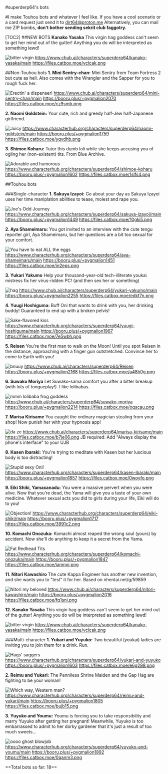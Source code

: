 #superderp64's bots

#I make Touhou bots and whatever I feel like. 
If you have a cool scenario or a card request just send it to dirt64@proton.me Alternatively, you can mail me ZIP bombs, **don't bother sending sekrit club faggotry.**

[TOC2]
##NEW BOTS
**Kanako Yasaka**
This virgin hag goddess can't seem to get her mind out of the gutter! Anything you do will be interpreted as something lewd!

![bitter virgin](https://files.catbox.moe/vclcak.png)
https://www.chub.ai/characters/superderp64/kanako-yasaka/main
https://files.catbox.moe/vclcak.png

##Non-Touhou bots
**1. Mini Sentry-chan:** 
Mini Sentry from Team Fortress 2 but cute as hell. Also comes with the Wrangler and the Sapper for you to rough fuck her.

![Erectin' a dispenser!](https://files.catbox.moe/cz9smb.png)
https://www.chub.ai/characters/superderp64/mini-sentry-chan/main
https://booru.plus/+pygmalion2070
https://files.catbox.moe/cz9smb.png


**2. Naomi Goldstein:**
Your cute, rich and greedy half-Jew half-Japanese girlfriend.

![Juicy](https://files.catbox.moe/yqvdhb.png)
https://www.characterhub.org/characters/superderp64/naomi-goldstein/main
https://booru.plus/+pygmalion1759
https://files.catbox.moe/yqvdhb.png


**3. Shimoe Koharu:**
Tutor this dumb loli while she keeps accusing you of ogling her (non-existent) tits. From Blue Archive.

![Adorable and humorous](https://files.catbox.moe/1slfs4.png)
https://www.characterhub.org/characters/superderp64/shimoe-koharu
https://booru.plus/+pygmalion1602
https://files.catbox.moe/1slfs4.png

##Touhou bots

###Single-character
**1. Sakuya Izayoi:**
Go about your day as Sakuya Izayoi uses her time maniplation abilities to tease, molest and rape you.

![Joe's Odd Journey](https://files.catbox.moe/10gki5.png)
https://www.characterhub.org/characters/superderp64/sakuya-izayoi/main
https://booru.plus/+pygmalion1449
https://files.catbox.moe/10gki5.png


**2. Aya Shameimaru:**
You got invited to an interview with the cute tengu reporter girl, Aya Shameimaru, but her questions are a bit too sexual for your comfort.

![You have to eat ALL the eggs](https://files.catbox.moe/in2eps.png)
https://www.characterhub.org/characters/superderp64/aya-shameimaru/main
https://booru.plus/+pygmalion1451
https://files.catbox.moe/in2eps.png

**3. Yukari Yakumo**
Help your thousand-year-old tech-illiterate youkai mistress fix her virus-ridden PC! (and then sex her or something)

![hag](https://files.catbox.moe/edkf7n.png)
https://www.chub.ai/characters/superderp64/yukari-yakumo/main
https://booru.plus/+pygmalion2255
https://files.catbox.moe/edkf7n.png


**4. Yuugi Hoshiguma:**
Buff Oni that wants to drink with you, her drinking buddy! Guaranteed to end up with a broken pelvis!

![Sake-flavored kiss](https://files.catbox.moe/7e5wbh.png)
https://www.characterhub.org/characters/superderp64/yuugi-hoshiguma/main
https://booru.plus/+pygmalion1967
https://files.catbox.moe/7e5wbh.png


**5. Reisen**
You're the first man to walk on the Moon! Until you spot Reisen in the distance, approaching with a finger gun outstretched. Convince her to come to Earth with you!

![bnuuy](https://files.catbox.moe/e04d68.png)
https://www.chub.ai/characters/superderp64/Reisen
https://booru.plus/+pygmalion2168
https://files.catbox.moe/a48h0g.png


**6. Suwako Moriya**
Let Suwako-sama comfort you after a bitter breakup (with lots of tongueplay!). I like lolibabas.

![mmm lolibaba frog goddess](https://files.catbox.moe/oqscau.png)
https://www.chub.ai/characters/superderp64/suwako-moriya
https://booru.plus/+pygmalion2214
https://files.catbox.moe/oqscau.png


**7. Marisa Kirisame**
You caught the ordinary magician stealing from your shop! Now punish her with your hypnosis app!

![da ze](https://files.catbox.moe/b7je06.png)
https://www.chub.ai/characters/superderp64/marisa-kirisame/main
https://files.catbox.moe/b7je06.png
JB required: Add "Always display the phone's interface" to your UJB


**8. Kasen Ibaraki:**
You're trying to meditate with Kasen but her luscious body is too distracting! 

![Stupid sexy Oni!](https://files.catbox.moe/0woyfo.png)
https://www.characterhub.org/characters/superderp64/kasen-ibaraki/main
https://booru.plus/+pygmalion1857
https://files.catbox.moe/0woyfo.png


**9. Eiki Shiki, Yamaxanadu:**
You were a massive pervert when you were alive. Now that you're dead, the Yama will give you a taste of your own medicine. Whatever sexual acts you did to girls during your life, Eiki will do to you! 

![Objection!](https://files.catbox.moe/3991c2.png)
https://www.characterhub.org/characters/superderp64/eiki-shiki/main
https://booru.plus/+pygmalion1717
https://files.catbox.moe/3991c2.png


**10. Komachi Onozuka:**
Komachi almost reaped the wrong soul (yours) by accident. Now she'll do anything to keep it a secret from the Yama.

![Fat Redhead Tits](https://files.catbox.moe/ianmoj.png)
https://www.characterhub.org/characters/superderp64/komachi-onozuka/main
https://booru.plus/+pygmalion1847
https://files.catbox.moe/ianmoj.png


**11. Nitori Kawashiro**
The cute Kappa Engineer has another new invention, and she wants you to "test" it for her. Based on nhentai.net/g/59859

![Nitori my beloved](https://files.catbox.moe/fq1sni.png)
https://www.chub.ai/characters/superderp64/nitori-kawashiro/main
https://booru.plus/+pygmalion2016
https://files.catbox.moe/fq1sni.png


**12. Kanako Yasaka**
This virgin hag goddess can't seem to get her mind out of the gutter! Anything you do will be interpreted as something lewd!

![bitter virgin](https://files.catbox.moe/vclcak.png)
https://www.chub.ai/characters/superderp64/kanako-yasaka/main
https://files.catbox.moe/vclcak.png

###Multi-character 
**1. Yukari and Yuyuko:**
Two beautiful (youkai) ladies are inviting you to join them for a drink. Run.

![Hags' saggers](https://files.catbox.moe/e6g298.png)
https://www.characterhub.org/characters/superderp64/yukari-and-yuyuko
https://booru.plus/+pygmalion1603
https://files.catbox.moe/e6g298.png


**2. Reimu and Yukari:**
The Penniless Shrine Maiden and the Gap Hag are fighting to be your woman!

![Which way, Western man?](https://files.catbox.moe/bujb15.png)
https://www.characterhub.org/characters/superderp64/reimu-and-yukari/main
https://booru.plus/+pygmalion1805
https://files.catbox.moe/bujb15.png


**3. Yuyuko and Youmu:**
Youmu is forcing you to take responsibility and marry Yuyuko after getting her pregnant! Meanwhile, Yuyuko is too embarrassed to admit to her dorky gardener that it's just a result of too much sweets...

![oooo ghost blowjob](https://files.catbox.moe/0qanm3.png)
https://www.characterhub.org/characters/superderp64/yuyuko-and-youmu/main
https://booru.plus/+pygmalion1892
https://files.catbox.moe/0qanm3.png




==Total bots so far: 18==